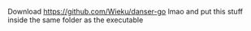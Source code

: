Download https://github.com/Wieku/danser-go lmao and put this stuff inside the same folder as the executable
